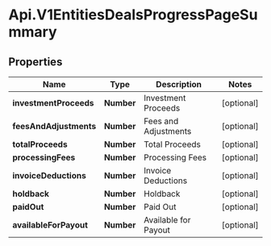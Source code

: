 # Api.V1EntitiesDealsProgressPageSummary

## Properties

Name | Type | Description | Notes
------------ | ------------- | ------------- | -------------
**investmentProceeds** | **Number** | Investment Proceeds | [optional] 
**feesAndAdjustments** | **Number** | Fees and Adjustments | [optional] 
**totalProceeds** | **Number** | Total Proceeds | [optional] 
**processingFees** | **Number** | Processing Fees | [optional] 
**invoiceDeductions** | **Number** | Invoice Deductions | [optional] 
**holdback** | **Number** | Holdback | [optional] 
**paidOut** | **Number** | Paid Out | [optional] 
**availableForPayout** | **Number** | Available for Payout | [optional] 


